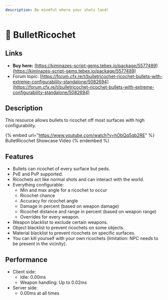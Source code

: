 ```yaml
---
description: Be mindful where your shots land!
---
```


# 🎯 BulletRicochet

## Links

* **Buy here:** [https://kiminazes-script-gems.tebex.io/package/5577489](https://kiminazes-script-gems.tebex.io/package/5577489)
* Forum topic: [https://forum.cfx.re/t/bulletricochet-ricochet-bullets-with-extreme-configurability-standalone/5082694](https://forum.cfx.re/t/bulletricochet-ricochet-bullets-with-extreme-configurability-standalone/5082694)

## Description

This resource allows bullets to ricochet off most surfaces with high configurability.

{% embed url="https://www.youtube.com/watch?v=hObQq5qb2RE" %}
BulletRicochet Showcase Video
{% endembed %}

## Features

* Bullets can ricochet of every surface but peds.
* PvE and PvP supported.
* Ricochets act like normal shots and can interact with the world.
* Everything configurable:
  * Min and max angle for a ricochet to occur
  * Ricochet chance
  * Accuracy for ricochet angle
  * Damage in percent (based on weapon damage)
  * Ricochet distance and range in percent (based on weapon range)
  * Overrides for every weapon.
* Weapon blacklist to exclude certain weapons.
* Object blacklist to prevent ricochets on some objects.
* Material blacklist to prevent ricochets on specific surfaces.
* You can kill yourself with your own ricochets (limitation: NPC needs to be present in the vicinity).

## Performance

* Client side:
  * Idle: 0.00ms
  * Weapon handling: Up to 0.02ms
* Server side:
  * 0.00ms at all times
